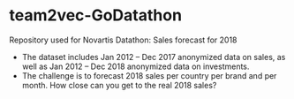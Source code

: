 # team2vec-GoDatathon
Repository used for Novartis Datathon: Sales forecast for 2018

- The dataset includes Jan 2012 – Dec 2017 anonymized data on sales, as well as Jan 2012 – Dec 2018 anonymized data on investments.
- The challenge is to forecast 2018 sales per country per brand and per month. How close can you get to the real 2018 sales?
